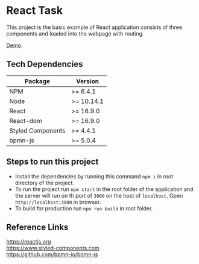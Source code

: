 # React Task
This project is the basic example of React application consists of three components and loaded into the webpage with routing.

[Demo](https://react-code-example.web.app/).

## Tech Dependencies
|Package|Version|
|-------|-------|
|NPM|>= 6.4.1|
|Node|>= 10.14.1|
|React|>= 16.9.0|
|React-dom|>= 16.9.0|
|Styled Components|>= 4.4.1|
|bpmn-js|>= 5.0.4|


## Steps to run this project

- Install the dependencies by running this command `npm i` in root directory of the project.
- To run the project run `npm start` in the root folder of the application and the server will run on th port of `3000` on the host of `localhost`. Open `http://localhost:3000` in browser.
- To build for production run `npm run build` in root folder.

## Reference Links

https://reactjs.org <br/>
https://www.styled-components.com <br/>
https://github.com/bpmn-io/bpmn-js <br/>